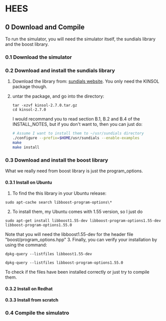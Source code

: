 HEES
====

0 Download and Compile
------------------------

To run the simulator, you will need the simulator itself,
the sundials library and the boost library.

### 0.1 Download the simulator

### 0.2 Download and install the sundials library

1. Download the library from: [sundials website](http://computation.llnl.gov/casc/sundials/download/download.php).
   You only need the KINSOL package though.

2. untar the package, and go into the directory:

   ```
   tar -xzvf kinsol-2.7.0.tar.gz
   cd kinsol-2.7.0
   ```

   I would recommand you to read section B.1, B.2 and B.4 of the INSTALL\_NOTES,
   but if you don't want to, then you can just do:

   ```bash
   # Assume I want to install them to ~/usr/sundials directory
   ./configure --prefix=$HOME/usr/sundials --enable-examples
   make
   make install
   ```

### 0.3 Download and install the boost library
What we really need from boost library is just the program\_options.

#### 0.3.1 Install on Ubuntu

1. To find the this library in your Ubuntu release:

  ```
  sudo apt-cache search libboost-program-options\*
  ```
2. To install them, my Ubuntu comes with 1.55 version, so I just do

  ```
  sudo apt-get install libboost1.55-dev libboost-program-options1.55-dev libboost-program-options1.55.0
  ```

  Note that you will need the libboost1.55-dev for the header file "boost/program\_options.hpp"
3. Finally, you can verify your installation by using the command:
  
  ```
  dpkg-query --listfiles libboost1.55-dev

  dpkg-query --listfiles libboost-program-options1.55.0
  ```

  To check if the files have been installed correctly or just try to compile them.

#### 0.3.2 Install on Redhat

#### 0.3.3 Install from scratch

### 0.4 Compile the simulatro
